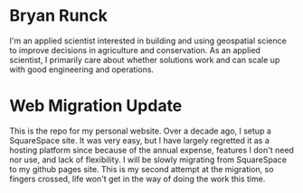 # Bryan Runck
I'm an applied scientist interested in building and using geospatial science to improve decisions in agriculture and conservation. As an applied scientist, I primarily care about whether solutions work and can scale up with good engineering and operations.

# Web Migration Update
This is the repo for my personal website. Over a decade ago, I setup a SquareSpace site. It was very easy, but I have largely regretted it as a hosting platform since because of the annual expense, features I don't need nor use, and lack of flexibility. I will be slowly migrating from SquareSpace to my github pages site. This is my second attempt at the migration, so fingers crossed, life won't get in the way of doing the work this time.
